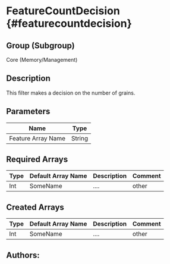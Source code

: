 FeatureCountDecision {#featurecountdecision}
=====

## Group (Subgroup) ##
Core (Memory/Management)


## Description ##
This filter makes a decision on the number of grains.

## Parameters ##
| Name             | Type |
|------------------|------|
| Feature Array Name | String |

## Required Arrays ##

| Type | Default Array Name | Description | Comment |
|------|--------------------|-------------|---------|
| Int  | SomeName           | ....        | other   |


## Created Arrays ##

| Type | Default Array Name | Description | Comment |
|------|--------------------|-------------|---------|
| Int  | SomeName           | ....        | other   |



## Authors: ##






